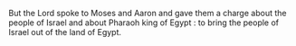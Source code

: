 But the Lord spoke to Moses and Aaron and gave them a charge about the people of Israel and about Pharaoh king of Egypt : to bring the people of Israel out of the land of Egypt.
